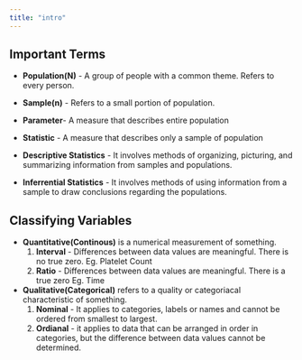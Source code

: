 ```yaml
---
title: "intro"
---
```


## Important Terms

- **Population(N)** - A group of people with a common theme. Refers to every person.
- **Sample(n)** - Refers to a small portion of population.

- **Parameter**- A measure that describes entire population
- **Statistic** - A measure that describes only a sample of population

- **Descriptive Statistics** - It involves methods of organizing, picturing, and summarizing information from samples and populations.
- **Inferrential Statistics** - It involves methods of using information from a sample to draw conclusions regarding the populations.

## Classifying Variables
- **Quantitative(Continous)** is a numerical measurement of something.
	1. **Interval** - Differences between data values are meaningful. There is no true zero.
		Eg. Platelet Count
	1. **Ratio** - Differences between data values are meaningful. There is a true zero
		Eg. Time
- **Qualitative(Categorical)** refers to a quality or categoriacal characteristic of something.
	1. **Nominal** - It applies to categories, labels or names and cannot be ordered from smallest to largest.
	2. **Ordianal** - it applies to data that can be arranged in order in categories, but the difference between data values cannot be determined.
	
